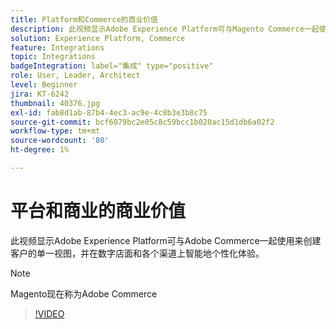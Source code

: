 ```yaml
---
title: Platform和Commerce的商业价值
description: 此视频显示Adobe Experience Platform可与Magento Commerce一起使用来创建客户的单一视图，并在数字店面和各个渠道上智能地个性化体验。
solution: Experience Platform, Commerce
feature: Integrations
topic: Integrations
badgeIntegration: label="集成" type="positive"
role: User, Leader, Architect
level: Beginner
jira: KT-6242
thumbnail: 40376.jpg
exl-id: fab8d1ab-87b4-4ec3-ac9e-4c8b3e3b8c75
source-git-commit: bcf6079bc2e05c8c59bcc1b020ac15d1db6a02f2
workflow-type: tm+mt
source-wordcount: '80'
ht-degree: 1%

---
```


# 平台和商业的商业价值

此视频显示Adobe Experience Platform可与Adobe Commerce一起使用来创建客户的单一视图，并在数字店面和各个渠道上智能地个性化体验。

>[!NOTE]
>
> Magento现在称为Adobe Commerce


>[!VIDEO](https://video.tv.adobe.com/v/40376?quality=12&learn=on)

